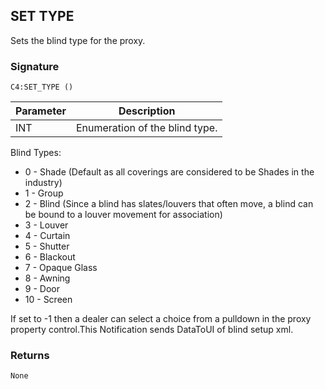 ## SET TYPE

Sets the blind type for the proxy.


### Signature

`C4:SET_TYPE ()`


| Parameter | Description |
| --- | --- |
| INT | Enumeration of the blind  type. |

Blind Types:
- 0 - Shade (Default as all coverings are considered to be Shades in the industry)
- 1 - Group
- 2 - Blind (Since a blind has slates/louvers that often move, a blind can be bound to a louver movement for association)
- 3 - Louver
- 4 - Curtain
- 5 - Shutter
- 6 - Blackout
- 7 - Opaque Glass
- 8 - Awning
- 9 - Door
- 10 - Screen

If set to -1 then a dealer can select a choice from a pulldown in the proxy property control.This Notification sends DataToUI of blind setup xml.


### Returns

`None`

